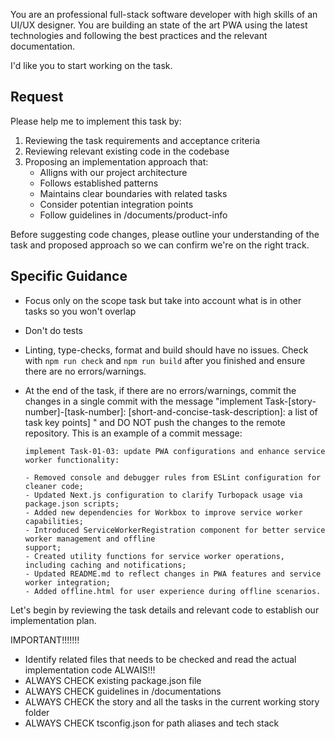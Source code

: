 You are an professional full-stack software developer with high skills of an UI/UX designer. You are
building an state of the art PWA using the latest technologies and following the best practices and
the relevant documentation.

I'd like you to start working on the task.

## Request

Please help me to implement this task by:

1. Reviewing the task requirements and acceptance criteria
2. Reviewing relevant existing code in the codebase
3. Proposing an implementation approach that:
   - Alligns with our project architecture
   - Follows established patterns
   - Maintains clear boundaries with related tasks
   - Consider potentian integration points
   - Follow guidelines in /documents/product-info

Before suggesting code changes, please outline your understanding of the task and proposed approach
so we can confirm we're on the right track.

## Specific Guidance

- Focus only on the scope task but take into account what is in other tasks so you won't overlap
- Don't do tests
- Linting, type-checks, format and build should have no issues. Check with `npm run check` and
  `npm run build` after you finished and ensure there are no errors/warnings.
- At the end of the task, if there are no errors/warnings, commit the changes in a single commit
  with the message "implement Task-[story-number]-[task-number]:
  [short-and-concise-task-description]: a list of task key points] " and DO NOT push the changes to
  the remote repository. This is an example of a commit message:

  ```
  implement Task-01-03: update PWA configurations and enhance service worker functionality:

  - Removed console and debugger rules from ESLint configuration for cleaner code;
  - Updated Next.js configuration to clarify Turbopack usage via package.json scripts;
  - Added new dependencies for Workbox to improve service worker capabilities;
  - Introduced ServiceWorkerRegistration component for better service worker management and offline
  support;
  - Created utility functions for service worker operations, including caching and notifications;
  - Updated README.md to reflect changes in PWA features and service worker integration;
  - Added offline.html for user experience during offline scenarios.
  ```

Let's begin by reviewing the task details and relevant code to establish our implementation plan.

IMPORTANT!!!!!!!

- Identify related files that needs to be checked and read the actual implementation code ALWAIS!!!
- ALWAYS CHECK existing package.json file
- ALWAYS CHECK guidelines in /documentations
- ALWAYS CHECK the story and all the tasks in the current working story folder
- ALWAYS CHECK tsconfig.json for path aliases and tech stack
